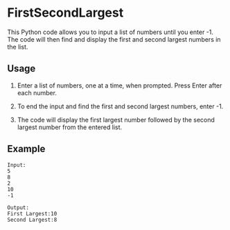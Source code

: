 # FirstSecondLargest

This Python code allows you to input a list of numbers until you enter -1. The code will then find and display the first and second largest numbers in the list.

## Usage

1. Enter a list of numbers, one at a time, when prompted. Press Enter after each number.

2. To end the input and find the first and second largest numbers, enter -1.

3. The code will display the first largest number followed by the second largest number from the entered list.

## Example
```
Input:
5
8
2
10
-1
```
```
Output:
First Largest:10
Second Largest:8

